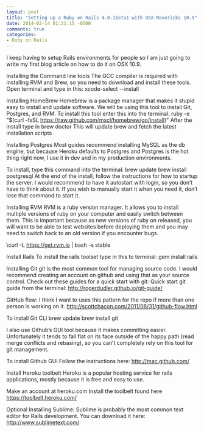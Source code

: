 ```yaml
---
layout: post
title: "Setting up a Ruby on Rails 4.0.1beta1 with OSX Mavericks 10.9"
date: 2014-02-14 01:21:15 -0500
comments: true
categories:
- Ruby on Rails
---
```


I keep having to setup Rails environments for people so I am just going to write my first blog article on how to do it on OSX 10.9.  

Installing the Command line tools
The GCC compiler is required with installing RVM and Brew, so you need to download and install these tools.  Open terminal and type in this:
xcode-select --install

Installing HomeBrew
Homebrew is a package manager that makes it stupid easy to install and update software.  We will be using this tool to install Git, Postgres, and RVM.  To install this tool enter this into the terminal:
ruby -e "$(curl -fsSL https://raw.github.com/mxcl/homebrew/go/install)"
After the install type in
brew doctor
This will update brew and fetch the latest installation scripts

Installing Postgres
Most guides recommend installing MySQL as the db engine, but because Heroku defaults to Postgres and Postgres is the hot thing right now, I use it in dev and in my production environments.

To install, type this command into the terminal:
brew update
brew install postgresql
At the end of the install, follow the instructions for how to startup the server.  I would recommend to have it autostart with login, so you don’t have to think about it.  If you wish to manually start it when you need it, don’t lose that command to start it.

Installing RVM
RVM is a ruby version manager.  It allows you to install multiple versions of ruby on your computer and easily switch between them.  This is important because as new versions of ruby on released, you will want to be able to test websites before deploying them and you may need to switch back to an old version if you encounter bugs.

\curl -L https://get.rvm.io | bash -s stable

Install Rails
To install the rails toolset type in this to terminal:
gem install rails

Installing Git
git is the most common tool for managing source code.  I would recommend creating an account on github and using that as your source control.  Check out these guides for a quick start with git: 
Quick start git guide from the terminal:
http://rogerdudler.github.io/git-guide/

GitHub flow:
I think I want to uses this pattern for the repo if more than one person is working on it.
http://scottchacon.com/2011/08/31/github-flow.html

To install Git CLI
brew update
brew install git

I also use Github’s GUI tool because it makes committing easier.  Unfortunately it tends to fall flat on its face outside of the happy path (read merge conflicts and rebasing), so you can’t completely rely on this tool for git management.

To install Github GUI
Follow the instructions here:
http://mac.github.com/

Install Heroku toolbelt
Heroku is a popular hosting service for rails applications, mostly because it is free and easy to use.

Make an account at heroku.com
Install the toolbelt found here https://toolbelt.heroku.com/

Optional Installing Sublime:
Sublime is probably the most common text editor for Rails development.  You can download it here: http://www.sublimetext.com/ 